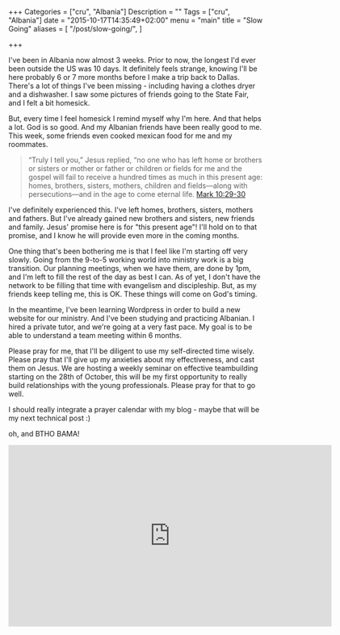+++
Categories = ["cru", "Albania"]
Description = ""
Tags = ["cru", "Albania"]
date = "2015-10-17T14:35:49+02:00"
menu = "main"
title = "Slow Going"
aliases = [
  "/post/slow-going/",
]

+++

I've been in Albania now almost 3 weeks.  Prior to now, the longest I'd ever been outside the US was 10 days.  It definitely feels strange, knowing I'll be here probably 6 or 7 more months before I make a trip back to Dallas.  There's a lot of things I've been missing - including having a clothes dryer and a dishwasher.  I saw some pictures of friends going to the State Fair, and I felt a bit homesick.

But, every time I feel homesick I remind myself why I'm here.  And that helps a lot.  God is so good.  And my Albanian friends have been really good to me.  This week, some friends even cooked mexican food for me and my roommates.  

> “Truly I tell you,” Jesus replied, “no one who has left home
> or brothers or sisters or mother or father or children or 
> fields for me and the gospel will fail to receive a hundred times
> as much in this present age: homes, brothers, sisters, mothers,
> children and fields—along with persecutions—and in the age to come 
> eternal life.  <span class="source"><a href="http://biblehub.com/niv/mark/10.htm">Mark 10:29-30</a></span>

I've definitely experienced this.  I've left homes, brothers, sisters, mothers and fathers.  But I've already gained new brothers and sisters, new friends and family.  Jesus' promise here is for "this present age"!  I'll hold on to that promise, and I know he will provide even more in the coming months.

One thing that's been bothering me is that I feel like I'm starting off very slowly.  Going from the 9-to-5 working world into ministry work is a big transition.  Our planning meetings, when we have them, are done by 1pm, and I'm left to fill the rest of the day as best I can.  As of yet, I don't have the network to be filling that time with evangelism and discipleship.  But, as my friends keep telling me, this is OK.  These things will come on God's timing.  

In the meantime, I've been learning Wordpress in order to build a new website for our ministry.  And I've been studying and practicing Albanian.  I hired a private tutor, and we're going at a very fast pace.  My goal is to be able to understand a team meeting within 6 months.  

Please pray for me, that I'll be diligent to use my self-directed time wisely.  Please pray that I'll give up my anxieties about my effectiveness, and cast them on Jesus.  We are hosting a weekly seminar on effective teambuilding starting on the 28th of October, this will be my first opportunity to really build relationships with the young professionals.  Please pray for that to go well.

I should really integrate a prayer calendar with my blog - maybe that will be my next technical post :)

oh, and BTHO BAMA!

<iframe width="640" height="360" src="https://www.youtube.com/embed/7QnEuKewwGE" frameborder="0" allowfullscreen></iframe>
